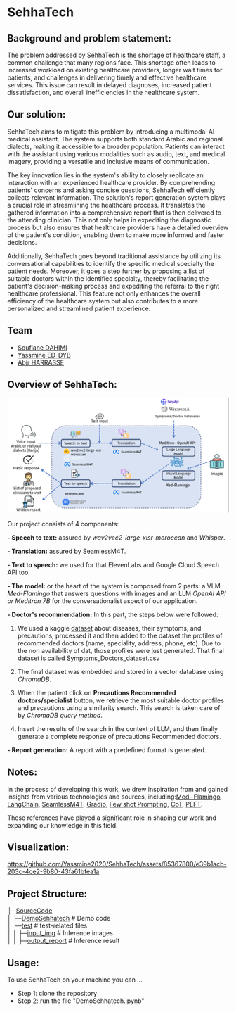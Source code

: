 
# SehhaTech

## Background and problem statement:

The problem addressed by SehhaTech is the shortage of healthcare staff, a common challenge that many regions face. This shortage often leads to increased workload on existing healthcare providers, longer wait times for patients, and challenges in delivering timely and effective healthcare services. This issue can result in delayed diagnoses, increased patient dissatisfaction, and overall inefficiencies in the healthcare system.

## Our solution:

SehhaTech aims to mitigate this problem by introducing a multimodal AI medical assistant. The system supports both standard Arabic and regional dialects, making it accessible to a broader population. Patients can interact with the assistant using various modalities such as audio, text, and medical imagery, providing a versatile and inclusive means of communication.

The key innovation lies in the system's ability to closely replicate an interaction with an experienced healthcare provider. By comprehending patients' concerns and asking concise questions, SehhaTech efficiently collects relevant information. The solution's report generation system plays a crucial role in streamlining the healthcare process. It translates the gathered information into a comprehensive report that is then delivered to the attending clinician. This not only helps in expediting the diagnostic process but also ensures that healthcare providers have a detailed overview of the patient's condition, enabling them to make more informed and faster decisions.

Additionally, SehhaTech goes beyond traditional assistance by utilizing its conversational capabilities to identify the specific medical specialty the patient needs. Moreover, it goes a step further by proposing a list of suitable doctors within the identified specialty, thereby facilitating the patient's decision-making process and expediting the referral to the right healthcare professional. This feature not only enhances the overall efficiency of the healthcare system but also contributes to a more personalized and streamlined patient experience.
## Team

-  [Soufiane DAHIMI](https://www.linkedin.com/in/soufiane-dahimi/)
-  [Yassmine ED-DYB](https://www.linkedin.com/in/yassmineeddyb/)
-  [Abir HARRASSE](https://www.linkedin.com/in/abir-harrasse-a5120b20a/)

## Overview of SehhaTech:

<p align="center">
  <img src="overview.png" alt="System's Architecture">
</p>
Our project consists of 4 components:

**- Speech to text:** assured by *wav2vec2-large-xlsr-moroccan* and *Whisper*.

**- Translation:** assured by SeamlessM4T.

**- Text to speech:** we used for that ElevenLabs and Google Cloud Speech API too.

**- The model:** or the heart of the system is composed from 2 parts: a VLM *Med-Flamingo* that answers questions with images and an LLM *OpenAI API or Meditron 7B* for the conversationalist aspect of our application.

**- Doctor's recommendation:** In this part, the steps below were followed: 

  1. We used a kaggle [dataset](https://www.kaggle.com/datasets/itachi9604/disease-symptom-description-dataset?select=symptom_Description.csv ) about diseases, their symptoms, and precautions, processed it and then added to the dataset the profiles of recommended doctors (name, speciality, address, phone, etc). Due to the non availability of dat, those profiles were just generated. That final dataset is called Symptoms_Doctors_dataset.csv
      
  2. The final dataset was embedded and stored in a vector database using *ChromaDB*.
      
  3. When the patient click on **Precautions Recommended doctors/specialist** button, we retrieve the most suitable doctor profiles and precautions using a similarity search. This search is taken care of by *ChromaDB query method*.
      
  4. Insert the results of the search in the context of LLM, and then finally generate a complete response of precautions Recommended doctors.
      
**- Report generation:** A report with a predefined format is generated.
 

## Notes:

In the process of developing this work, we drew inspiration from and gained insights from various technologies and sources, including:[Med- Flamingo](https://arxiv.org/pdf/2307.15189v1.pdf), [LangChain](https://python.langchain.com/docs/get_started/introduction), [SeamlessM4T](https://github.com/facebookresearch/seamless_communication), [Gradio](https://www.gradio.app/), [Few shot Prompting](https://promptengineering.org/master-prompting-concepts-zero-shot-and-few-shot-prompting/#:~:text=What%20is%20Few%2DShot%20Prompting,examples%20of%20input%2Doutput%20pairs), [CoT](https://cobusgreyling.medium.com/chain-of-thought-prompting-in-llms-1077164edf97), [PEFT](https://github.com/huggingface/peft). <br>
    
These references have played a significant role in shaping our work and expanding our knowledge in this field.

## Visualization:

https://github.com/Yassmine2020/SehhaTech/assets/85367800/e39b1acb-203c-4ce2-9b80-43fa61bfea1a

## Project Structure:

 ├─[SourceCode](Source%20Code)<br>
 │ ├─[DemoSehhatech](Source%20Code/DemoSehhatech.ipynb)   # Demo code <br>
 │ ├─[test](Source%20Code/test)  # test-related files <br>
 │ │ ├─[input_img](Source%20Code/test/input_img)   # Inference images <br>
 │ │ ├─[output_report](Source%20Code/test/output_report)   # Inference result <br>

## Usage:

To use SehhaTech on your machine you can …

  - Step 1: clone the repository
  - Step 2: run the file "DemoSehhatech.ipynb"
